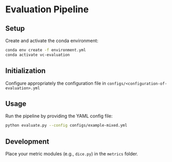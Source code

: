 # Evaluation Pipeline

## Setup

Create and activate the conda environment:

```bash
conda env create -f environment.yml
conda activate vc-evaluation
```

## Initialization

Configure appropriately the configuration file in `configs/<configuration-of-evaluation>.yml`

## Usage

Run the pipeline by providing the YAML config file:

```bash
python evaluate.py --config configs/example-mixed.yml
```

## Development
Place your metric modules (e.g., `dice.py`) in the `metrics` folder.